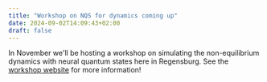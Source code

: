 ```yaml
---
title: "Workshop on NQS for dynamics coming up"
date: 2024-09-02T14:09:43+02:00
draft: false
---
```


In November we'll be hosting a workshop on simulating the non-equilibrium dynamics with neural quantum states here in Regensburg. See the [workshop website](https://events.hifis.net/event/1752) for more information!
